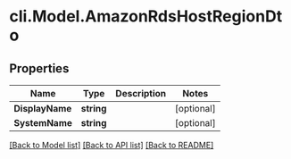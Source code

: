 # cli.Model.AmazonRdsHostRegionDto

## Properties

Name | Type | Description | Notes
------------ | ------------- | ------------- | -------------
**DisplayName** | **string** |  | [optional] 
**SystemName** | **string** |  | [optional] 

[[Back to Model list]](../README.md#documentation-for-models) [[Back to API list]](../README.md#documentation-for-api-endpoints) [[Back to README]](../README.md)

